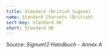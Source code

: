 ```yaml
---
title: Standard (British Signum)
name: Standard Charsets (British)
sort-key: Standard UK
short: Standard UK
---
```


Source: *Signum!2 Handbuch - Annex A*
